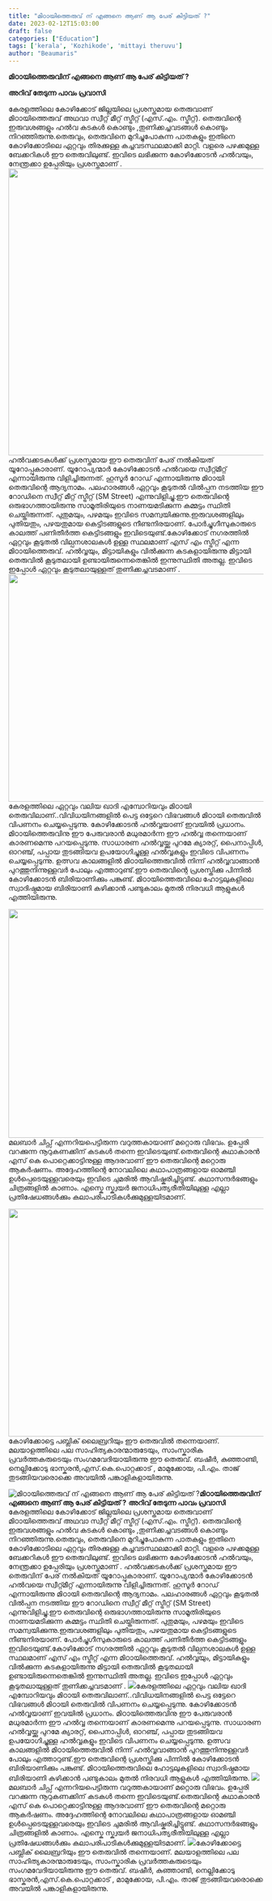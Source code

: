 ```yaml
---
title: "മിഠായിത്തെരുവ് ന് എങ്ങനെ ആണ് ആ പേര് കിട്ടിയത് ?"
date: 2023-02-12T15:03:00
draft: false
categories: ["Education"]
tags: ['kerala', 'Kozhikode', 'mittayi theruvu']
author: "Beaumaris"
---
```


<strong>മിഠായിത്തെരുവിന് എങ്ങനെ ആണ് ആ പേര് കിട്ടിയത് ?</strong>

<strong>അറിവ് തേടുന്ന പാവം പ്രവാസി</strong>

കേരളത്തിലെ കോഴിക്കോട് ജില്ലയിലെ പ്രശസ്തമായ തെരുവാണ് മിഠായിത്തെരുവ് അഥവാ സ്വീറ്റ് മീറ്റ് സ്ട്രീറ്റ് (എസ്.എം. സ്ട്രീറ്റ്). തെരുവിന്റെ ഇരുവശങ്ങളും ഹൽ‌വ കടകൾ കൊണ്ടും ,തുണിക്കച്ചവടങ്ങൾ കൊണ്ടും നിറഞ്ഞിരുന്നു.തെരുവും, തെരുവിനെ മുറിച്ചുപോകുന്ന പാതകളും ഇതിനെ കോഴിക്കോടിലെ ഏറ്റവും തിരക്കുള്ള കച്ചവടസ്ഥലമാക്കി മാറ്റി. വളരെ പഴക്കമുള്ള ബേക്കറികൾ ഈ തെരുവിലുണ്ട്. ഇവിടെ ലഭിക്കുന്ന കോഴിക്കോടൻ ഹൽ‌വയും, നേന്ത്രക്കാ ഉപ്പേരിയും പ്രശസ്തമാണ്
.
<img class="wp-image-383290 aligncenter" src="https://cdn.boolokam.com/articles/2023/02/jj.webp" alt="" width="756" height="567" />ഹൽവക്കടകൾക്ക് പ്രശസ്തമായ ഈ തെരുവിന് പേര് നൽകിയത് യൂറോപ്പുകാരാണ്. യൂറോപ്യന്മാർ കോഴിക്കോടൻ ഹൽ‌വയെ സ്വീറ്റ്മീറ്റ് എന്നായിരുന്നു വിളിച്ചിരുന്നത്. ഹുസൂർ റോഡ്‌ എന്നായിരുന്നു മിഠായി തെരുവിന്റെ ആദ്യനാമം. പലഹാരങ്ങൾ ഏറ്റവും കൂടുതൽ വിൽപ്പന നടത്തിയ ഈ റോഡിനെ സ്വീറ്റ് മീറ്റ് സ്ട്രീറ്റ് (SM Street) എന്നുവിളിച്ചു.ഈ തെരുവിന്റെ ഒരുഭാഗത്തായിരുന്നു സാമൂതിരിയുടെ നാണയമടിക്കുന്ന കമ്മട്ടം സ്ഥിതി ചെയ്തിരുന്നത്. പുതുമയും, പഴമയും ഇവിടെ സമന്വയിക്കുന്നു.ഇരുവശങ്ങളിലും പുതിയതും, പഴയതുമായ കെട്ടിടങ്ങളുടെ നീണ്ടനിരയാണ്. പോർച്ചുഗീസുകാരുടെ കാലത്ത് പണിതീർത്ത കെട്ടിടങ്ങളും ഇവിടെയുണ്ട്.കോഴിക്കോട് നഗരത്തിൽ ഏറ്റവും കൂടുതൽ വില്പനശാലകൾ ഉള്ള സ്ഥലമാണ് എസ് എം സ്ട്രീറ്റ് എന്ന മിഠായിത്തെരുവ്. ഹൽവ്വയും, മിട്ടായികളും വിൽക്കുന്ന കടകളായിരുന്നു മിട്ടായി തെരുവിൽ കൂടുതലായി ഉണ്ടായിരുന്നെതെങ്കിൽ ഇന്നുസ്ഥിതി അതല്ല. ഇവിടെ ഇപ്പോൾ ഏറ്റവും കൂടുതലായുള്ളത് തുണിക്കച്ചവടമാണ്
.
<img class="size-large wp-image-383291 aligncenter" src="https://cdn.boolokam.com/articles/2023/02/hrh-1024x576.jpg" alt="" width="800" height="450" />കേരളത്തിലെ ഏറ്റവും വലിയ ഖാദി എമ്പോറിയവും മിഠായി തെരുവിലാണ്..വിവിധയിനങ്ങളിൽ പെട്ട ഒട്ടേറെ വിഭവങ്ങൾ മിഠായി തെരുവിൽ വിപണനം ചെയ്യപ്പെടുന്നു. കോഴിക്കോടൻ ഹൽവ്വയാണ് ഇവയിൽ പ്രധാനം. മിഠായിത്തെരുവിനു ഈ പേരുവരാൻ മധുരമാർന്ന ഈ ഹൽവ്വ തന്നെയാണ് കാരണമെന്നു പറയപ്പെടുന്നു. സാധാരണ ഹൽവ്വയ്ക്കു പുറമേ ക്യാരറ്റ്‌, പൈനാപ്പിൾ, ഓറഞ്ച്, പപ്പായ തുടങ്ങിയവ ഉപയോഗിച്ചുള്ള ഹൽവ്വകളും ഇവിടെ വിപണനം ചെയ്യപ്പെടുന്നു. ഉത്സവ കാലങ്ങളിൽ മിഠായിത്തെരുവിൽ നിന്ന് ഹൽവ്വവാങ്ങാൻ പുറത്തുനിന്നുള്ളവർ പോലും എത്താറുണ്ട്.ഈ തെരുവിന്റെ പ്രശസ്തിക്കു പിന്നിൽ കോഴിക്കോടൻ ബിരിയാണിക്കും പങ്കുണ്ട്. മിഠായിത്തെരുവിലെ ഹോട്ടലുകളിലെ സ്വാദിഷ്ഠമായ ബിരിയാണി കഴിക്കാൻ പണ്ടുകാലം മുതൽ നിരവധി ആളുകൾ എത്തിയിരുന്നു.

<img class="size-large wp-image-383292 aligncenter" src="https://cdn.boolokam.com/articles/2023/02/m6-1024x579.jpg" alt="" width="800" height="452" />മലബാർ ചിപ്സ് എന്നറിയപെട്ടിരുന്ന വറുത്തകായാണ് മറ്റൊരു വിഭവം. ഉപ്പേരി വറക്കുന്ന നൂറുകണക്കിന് കടകൾ തന്നെ ഇവിടെയുണ്ട്.തെരുവിന്റെ കഥാകാരൻ എസ് കെ പൊറ്റെക്കാട്ടിനുള്ള ആദരവാണ് ഈ തെരുവിന്റെ മറ്റൊരു ആകർഷണം. അദ്ദേഹത്തിന്റെ നോവലിലെ കഥാപാത്രങ്ങളായ ഓമഞ്ചി ഉൾപ്പെടെയുള്ളവരെയും ഇവിടെ ചുമരിൽ ആവിഷ്കരിച്ചിട്ടുണ്ട്. കഥാസന്ദർഭങ്ങളും ചിത്രങ്ങളിൽ കാണാം. എസ്കെ സ്ക്വയർ ജനാധിപത്യരീതിയിലുള്ള എല്ലാ പ്രതിഷേധങ്ങൾക്കും കലാപരിപാടികൾക്കുമുള്ളയിടമാണ്.

<img class="size-large wp-image-383293 aligncenter" src="https://cdn.boolokam.com/articles/2023/02/wweee-1-1024x576.webp" alt="" width="800" height="450" />കോഴിക്കോട്ടെ പബ്ലിക്‌ ലൈബ്രറിയും ഈ തെരുവിൽ തന്നെയാണ്. മലയാളത്തിലെ പല സാഹിത്യകാരന്മാരുടേയും, സാംസ്കാരിക പ്രവർത്തകരുടെയും സംഗമവേദിയായിരുന്നു ഈ തെരുവ്. ബഷീർ, കുഞ്ഞാണ്ടി, നെല്ലിക്കോടു ഭാസ്കരൻ,എസ്.കെ.പൊറ്റക്കാട് , മാമുക്കോയ, പി.എം. താജ് തുടങ്ങിയവരൊക്കെ അവയിൽ പങ്കാളികളായിരുന്നു.


![മിഠായിത്തെരുവ് ന് എങ്ങനെ ആണ് ആ പേര് കിട്ടിയത് ?](https://cdn.boolokam.com/articles/2023/02/jj.webp)**മിഠായിത്തെരുവിന് എങ്ങനെ ആണ് ആ പേര് കിട്ടിയത് ?** **അറിവ് തേടുന്ന പാവം പ്രവാസി** കേരളത്തിലെ കോഴിക്കോട് ജില്ലയിലെ പ്രശസ്തമായ തെരുവാണ് മിഠായിത്തെരുവ് അഥവാ സ്വീറ്റ് മീറ്റ് സ്ട്രീറ്റ് (എസ്.എം. സ്ട്രീറ്റ്). തെരുവിന്റെ ഇരുവശങ്ങളും ഹൽ‌വ കടകൾ കൊണ്ടും ,തുണിക്കച്ചവടങ്ങൾ കൊണ്ടും നിറഞ്ഞിരുന്നു.തെരുവും, തെരുവിനെ മുറിച്ചുപോകുന്ന പാതകളും ഇതിനെ കോഴിക്കോടിലെ ഏറ്റവും തിരക്കുള്ള കച്ചവടസ്ഥലമാക്കി മാറ്റി. വളരെ പഴക്കമുള്ള ബേക്കറികൾ ഈ തെരുവിലുണ്ട്. ഇവിടെ ലഭിക്കുന്ന കോഴിക്കോടൻ ഹൽ‌വയും, നേന്ത്രക്കാ ഉപ്പേരിയും പ്രശസ്തമാണ് . ഹൽവക്കടകൾക്ക് പ്രശസ്തമായ ഈ തെരുവിന് പേര് നൽകിയത് യൂറോപ്പുകാരാണ്. യൂറോപ്യന്മാർ കോഴിക്കോടൻ ഹൽ‌വയെ സ്വീറ്റ്മീറ്റ് എന്നായിരുന്നു വിളിച്ചിരുന്നത്. ഹുസൂർ റോഡ്‌ എന്നായിരുന്നു മിഠായി തെരുവിന്റെ ആദ്യനാമം. പലഹാരങ്ങൾ ഏറ്റവും കൂടുതൽ വിൽപ്പന നടത്തിയ ഈ റോഡിനെ സ്വീറ്റ് മീറ്റ് സ്ട്രീറ്റ് (SM Street) എന്നുവിളിച്ചു.ഈ തെരുവിന്റെ ഒരുഭാഗത്തായിരുന്നു സാമൂതിരിയുടെ നാണയമടിക്കുന്ന കമ്മട്ടം സ്ഥിതി ചെയ്തിരുന്നത്. പുതുമയും, പഴമയും ഇവിടെ സമന്വയിക്കുന്നു.ഇരുവശങ്ങളിലും പുതിയതും, പഴയതുമായ കെട്ടിടങ്ങളുടെ നീണ്ടനിരയാണ്. പോർച്ചുഗീസുകാരുടെ കാലത്ത് പണിതീർത്ത കെട്ടിടങ്ങളും ഇവിടെയുണ്ട്.കോഴിക്കോട് നഗരത്തിൽ ഏറ്റവും കൂടുതൽ വില്പനശാലകൾ ഉള്ള സ്ഥലമാണ് എസ് എം സ്ട്രീറ്റ് എന്ന മിഠായിത്തെരുവ്. ഹൽവ്വയും, മിട്ടായികളും വിൽക്കുന്ന കടകളായിരുന്നു മിട്ടായി തെരുവിൽ കൂടുതലായി ഉണ്ടായിരുന്നെതെങ്കിൽ ഇന്നുസ്ഥിതി അതല്ല. ഇവിടെ ഇപ്പോൾ ഏറ്റവും കൂടുതലായുള്ളത് തുണിക്കച്ചവടമാണ് . ![](https://cdn.boolokam.com/articles/2023/02/hrh-1024x576.jpg)കേരളത്തിലെ ഏറ്റവും വലിയ ഖാദി എമ്പോറിയവും മിഠായി തെരുവിലാണ്..വിവിധയിനങ്ങളിൽ പെട്ട ഒട്ടേറെ വിഭവങ്ങൾ മിഠായി തെരുവിൽ വിപണനം ചെയ്യപ്പെടുന്നു. കോഴിക്കോടൻ ഹൽവ്വയാണ് ഇവയിൽ പ്രധാനം. മിഠായിത്തെരുവിനു ഈ പേരുവരാൻ മധുരമാർന്ന ഈ ഹൽവ്വ തന്നെയാണ് കാരണമെന്നു പറയപ്പെടുന്നു. സാധാരണ ഹൽവ്വയ്ക്കു പുറമേ ക്യാരറ്റ്‌, പൈനാപ്പിൾ, ഓറഞ്ച്, പപ്പായ തുടങ്ങിയവ ഉപയോഗിച്ചുള്ള ഹൽവ്വകളും ഇവിടെ വിപണനം ചെയ്യപ്പെടുന്നു. ഉത്സവ കാലങ്ങളിൽ മിഠായിത്തെരുവിൽ നിന്ന് ഹൽവ്വവാങ്ങാൻ പുറത്തുനിന്നുള്ളവർ പോലും എത്താറുണ്ട്.ഈ തെരുവിന്റെ പ്രശസ്തിക്കു പിന്നിൽ കോഴിക്കോടൻ ബിരിയാണിക്കും പങ്കുണ്ട്. മിഠായിത്തെരുവിലെ ഹോട്ടലുകളിലെ സ്വാദിഷ്ഠമായ ബിരിയാണി കഴിക്കാൻ പണ്ടുകാലം മുതൽ നിരവധി ആളുകൾ എത്തിയിരുന്നു. ![](https://cdn.boolokam.com/articles/2023/02/m6-1024x579.jpg)മലബാർ ചിപ്സ് എന്നറിയപെട്ടിരുന്ന വറുത്തകായാണ് മറ്റൊരു വിഭവം. ഉപ്പേരി വറക്കുന്ന നൂറുകണക്കിന് കടകൾ തന്നെ ഇവിടെയുണ്ട്.തെരുവിന്റെ കഥാകാരൻ എസ് കെ പൊറ്റെക്കാട്ടിനുള്ള ആദരവാണ് ഈ തെരുവിന്റെ മറ്റൊരു ആകർഷണം. അദ്ദേഹത്തിന്റെ നോവലിലെ കഥാപാത്രങ്ങളായ ഓമഞ്ചി ഉൾപ്പെടെയുള്ളവരെയും ഇവിടെ ചുമരിൽ ആവിഷ്കരിച്ചിട്ടുണ്ട്. കഥാസന്ദർഭങ്ങളും ചിത്രങ്ങളിൽ കാണാം. എസ്കെ സ്ക്വയർ ജനാധിപത്യരീതിയിലുള്ള എല്ലാ പ്രതിഷേധങ്ങൾക്കും കലാപരിപാടികൾക്കുമുള്ളയിടമാണ്. ![](https://cdn.boolokam.com/articles/2023/02/wweee-1-1024x576.webp)കോഴിക്കോട്ടെ പബ്ലിക്‌ ലൈബ്രറിയും ഈ തെരുവിൽ തന്നെയാണ്. മലയാളത്തിലെ പല സാഹിത്യകാരന്മാരുടേയും, സാംസ്കാരിക പ്രവർത്തകരുടെയും സംഗമവേദിയായിരുന്നു ഈ തെരുവ്. ബഷീർ, കുഞ്ഞാണ്ടി, നെല്ലിക്കോടു ഭാസ്കരൻ,എസ്.കെ.പൊറ്റക്കാട് , മാമുക്കോയ, പി.എം. താജ് തുടങ്ങിയവരൊക്കെ അവയിൽ പങ്കാളികളായിരുന്നു.
